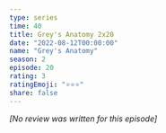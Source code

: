 ```yaml
---
type: series
time: 40
title: Grey's Anatomy 2x20
date: "2022-08-12T00:00:00"
name: "Grey's Anatomy"
season: 2
episode: 20
rating: 3
ratingEmoji: "⭐️⭐️⭐️"
share: false
---
```


*[No review was written for this episode]*